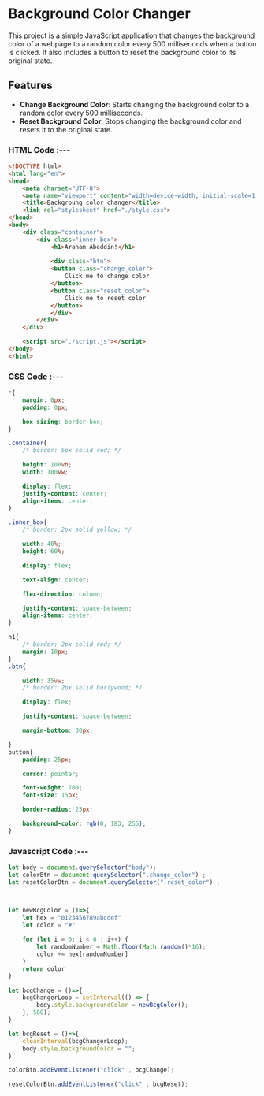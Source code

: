 # Background Color Changer

This project is a simple JavaScript application that changes the background color of a webpage to a random color every 500 milliseconds when a button is clicked. It also includes a button to reset the background color to its original state.

## Features

- **Change Background Color**: Starts changing the background color to a random color every 500 milliseconds.
- **Reset Background Color**: Stops changing the background color and resets it to the original state.


### HTML Code :---
```html
<!DOCTYPE html>
<html lang="en">
<head>
    <meta charset="UTF-8">
    <meta name="viewport" content="width=device-width, initial-scale=1.0">
    <title>Backgroung color changer</title>
    <link rel="stylesheet" href="./style.css">
</head>
<body>
    <div class="container">
        <div class="inner_box">
            <h1>Araham Abeddin!</h1>
            
            <div class="btn">
            <button class="change_color">
                Click me to change color
            </button>
            <button class="reset_color">
                Click me to reset color
            </button>
            </div>
        </div>
    </div>

    <script src="./script.js"></script>
</body>
</html>
```


### CSS Code :---
```css
*{
    margin: 0px;
    padding: 0px;

    box-sizing: border-box;
}

.container{
    /* border: 5px solid red; */

    height: 100vh;
    width: 100vw;

    display: flex;
    justify-content: center;
    align-items: center;
}

.inner_box{
    /* border: 2px solid yellow; */

    width: 40%;
    height: 60%;

    display: flex;

    text-align: center;

    flex-direction: column;

    justify-content: space-between;
    align-items: center;
}

h1{
    /* border: 2px solid red; */
    margin: 10px;
}
.btn{

    width: 35vw;
    /* border: 2px solid burlywood; */

    display: flex;

    justify-content: space-between;

    margin-bottom: 30px;

}
button{
    padding: 25px;

    cursor: pointer;

    font-weight: 700;
    font-size: 15px;

    border-radius: 25px;

    background-color: rgb(0, 183, 255);
}
```


### Javascript Code :---
```javascript
let body = document.querySelector("body");
let colorBtn = document.querySelector(".change_color") ; 
let resetColorBtn = document.querySelector(".reset_color") ; 



let newBcgColor = ()=>{
    let hex = "0123456789abcdef"
    let color = "#"
    
    for (let i = 0; i < 6 ; i++) {
        let randomNumber = Math.floor(Math.random()*16);
        color += hex[randomNumber]
    }
    return color
}

let bcgChange = ()=>{
    bcgChangerLoop = setInterval(() => {
        body.style.backgroundColor = newBcgColor();
    }, 500);
}

let bcgReset = ()=>{
    clearInterval(bcgChangerLoop);
    body.style.backgroundColor = "";
}

colorBtn.addEventListener("click" , bcgChange);

resetColorBtn.addEventListener("click" , bcgReset);



```

